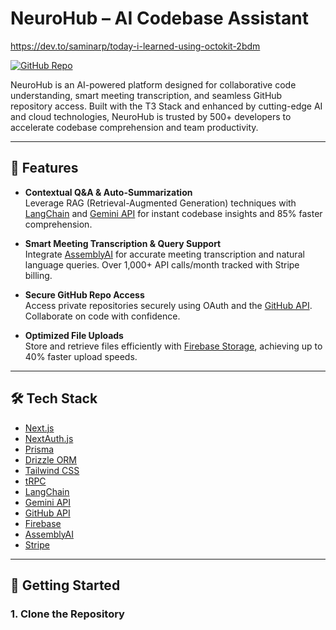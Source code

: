 # NeuroHub – AI Codebase Assistant

https://dev.to/saminarp/today-i-learned-using-octokit-2bdm

[![GitHub Repo](https://img.shields.io/badge/GitHub-NeuroHub-blue?logo=github)](https://github.com/Dharnesh67/NeuroHub)

NeuroHub is an AI-powered platform designed for collaborative code understanding, smart meeting transcription, and seamless GitHub repository access. Built with the T3 Stack and enhanced by cutting-edge AI and cloud technologies, NeuroHub is trusted by 500+ developers to accelerate codebase comprehension and team productivity.

---

## 🚀 Features

- **Contextual Q&A & Auto-Summarization**  
  Leverage RAG (Retrieval-Augmented Generation) techniques with [LangChain](https://python.langchain.com/) and [Gemini API](https://ai.google.dev/gemini-api) for instant codebase insights and 85% faster comprehension.

- **Smart Meeting Transcription & Query Support**  
  Integrate [AssemblyAI](https://www.assemblyai.com/) for accurate meeting transcription and natural language queries. Over 1,000+ API calls/month tracked with Stripe billing.

- **Secure GitHub Repo Access**  
  Access private repositories securely using OAuth and the [GitHub API](https://docs.github.com/en/rest). Collaborate on code with confidence.

- **Optimized File Uploads**  
  Store and retrieve files efficiently with [Firebase Storage](https://firebase.google.com/docs/storage), achieving up to 40% faster upload speeds.

---

## 🛠️ Tech Stack

- [Next.js](https://nextjs.org)
- [NextAuth.js](https://next-auth.js.org)
- [Prisma](https://prisma.io)
- [Drizzle ORM](https://orm.drizzle.team)
- [Tailwind CSS](https://tailwindcss.com)
- [tRPC](https://trpc.io)
- [LangChain](https://python.langchain.com/)
- [Gemini API](https://ai.google.dev/gemini-api)
- [GitHub API](https://docs.github.com/en/rest)
- [Firebase](https://firebase.google.com/)
- [AssemblyAI](https://www.assemblyai.com/)
- [Stripe](https://stripe.com)

---

## 🏁 Getting Started

### 1. Clone the Repository

